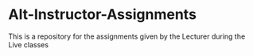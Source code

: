 # Alt-Instructor-Assignments
This is a repository for the assignments given by the Lecturer during the Live classes

